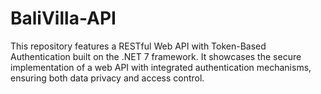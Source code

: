 # BaliVilla-API
This repository features a RESTful Web API with Token-Based Authentication built on the .NET 7 framework. It showcases the secure implementation of a web API with integrated authentication mechanisms, ensuring both data privacy and access control.
